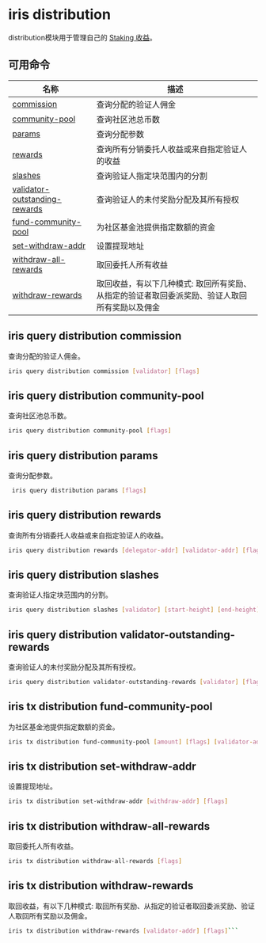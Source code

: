 # iris distribution

distribution模块用于管理自己的 [Staking 收益](../concepts/general-concepts.md#staking-收益)。

## 可用命令

| 名称                                                                                      | 描述                                                                                           |
| ----------------------------------------------------------------------------------------- | ---------------------------------------------------------------------------------------------- |
| [commission](#iris-query-distribution-commission)                                         | 查询分配的验证人佣金                                                                                |
| [community-pool](#iris-query-distribution-community-pool)                                 | 查询社区池总币数                                                                   |
| [params](#iris-query-distribution-params)                                                 | 查询分配参数                                                                                   |
| [rewards](#iris-query-distribution-rewards)                                               | 查询所有分销委托人收益或来自指定验证人的收益 |
| [slashes](#iris-query-distribution-slashes)                                               | 查询验证人指定块范围内的分割                                                                                   |
| [validator-outstanding-rewards](#iris-tx-distribution-validator-outstanding-rewards)      | 查询验证人的未付奖励分配及其所有授权                                                                                   |
| [fund-community-pool](#iris-tx-distribution-fund-community-pool)                          | 为社区基金池提供指定数额的资金                                                                                  |
| [set-withdraw-addr](#iris-tx-distribution-set-withdraw-addr)                              | 设置提现地址                                                                                   |
| [withdraw-all-rewards](#iris-tx-distribution-withdraw-all-rewards)                        | 取回委托人所有收益                                                                                   |
| [withdraw-rewards](#iris-tx-distribution-withdraw-rewards)                                | 取回收益，有以下几种模式: 取回所有奖励、从指定的验证者取回委派奖励、验证人取回所有奖励以及佣金  |

## iris query distribution commission

查询分配的验证人佣金。

```bash
iris query distribution commission [validator] [flags]
```

## iris query distribution community-pool

查询社区池总币数。

```bash
iris query distribution community-pool [flags]
```

## iris query distribution params

查询分配参数。

```bash
 iris query distribution params [flags]
```

## iris query distribution rewards

查询所有分销委托人收益或来自指定验证人的收益。

```bash
iris query distribution rewards [delegator-addr] [validator-addr] [flags]
```

## iris query distribution slashes

查询验证人指定块范围内的分割。

```bash
iris query distribution slashes [validator] [start-height] [end-height] [flags]
```

## iris query distribution validator-outstanding-rewards

查询验证人的未付奖励分配及其所有授权。

```bash
iris query distribution validator-outstanding-rewards [validator] [flags]
```
## iris tx distribution fund-community-pool

为社区基金池提供指定数额的资金。

```bash
iris tx distribution fund-community-pool [amount] [flags] [validator-addr] [flags]
```
## iris tx distribution set-withdraw-addr

设置提现地址。

```bash
iris tx distribution set-withdraw-addr [withdraw-addr] [flags]
```

## iris tx distribution withdraw-all-rewards

取回委托人所有收益。

```bash
iris tx distribution withdraw-all-rewards [flags]
```

## iris tx distribution withdraw-rewards

取回收益，有以下几种模式: 取回所有奖励、从指定的验证者取回委派奖励、验证人取回所有奖励以及佣金。

```bash
iris tx distribution withdraw-rewards [validator-addr] [flags]```
```
